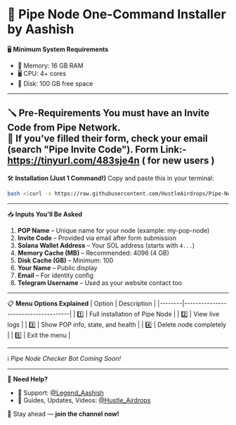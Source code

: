 # 🚀 Pipe Node One-Command Installer by Aashish

🖥️ **Minimum System Requirements**
- 🧠 Memory: 16 GB RAM
- 🖥️ CPU: 4+ cores
- 💾 Disk: 100 GB free space

---

🪛 **Pre-Requirements**
You must have an **Invite Code** from Pipe Network.  
📩 If you've filled their form, check your email (search "Pipe Invite Code").
Form Link:- https://tinyurl.com/483sje4n ( for new users )
---

🛠️ **Installation (Just 1 Command!)**
Copy and paste this in your terminal:

```bash
bash <(curl -s https://raw.githubusercontent.com/HustleAirdrops/Pipe-Node-One-Command-installation/main/menu.sh)
```

---

📥 **Inputs You'll Be Asked**
1. **POP Name** – Unique name for your node (example: my-pop-node)
2. **Invite Code** – Provided via email after form submission
3. **Solana Wallet Address** – Your SOL address (starts with `4...`)
4. **Memory Cache (MB)** – Recommended: 4096 (4 GB)
5. **Disk Cache (GB)** – Minimum: 100
6. **Your Name** – Public display
7. **Email** – For identity config
8. **Telegram Username** – Used as your website contact too

---

📋 **Menu Options Explained**
| Option | Description                         |
|--------|-------------------------------------|
| 1️⃣     | Full installation of Pipe Node      |
| 2️⃣     | View live logs                      |
| 3️⃣     | Show POP info, state, and health    |
| 4️⃣     | Delete node completely              |
| 5️⃣     | Exit the menu                       |

---

ℹ️ *Pipe Node Checker Bot Coming Soon!*

---

💬 **Need Help?**
- 📩 Support: [@Legend_Aashish](https://t.me/Legend_Aashish)
- 📢 Guides, Updates, Videos: [@Hustle_Airdrops](https://t.me/Hustle_Airdrops)

🔔 Stay ahead — **join the channel now!**
